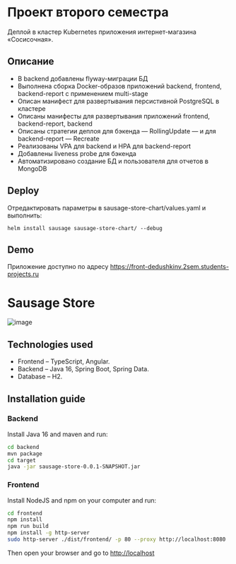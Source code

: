 # Проект второго семестра

Деплой в кластер Kubernetes приложения интернет-магазина «Сосисочная». 

## Описание

* В backend добавлены flyway-миграции БД
* Выполнена сборка Docker-образов приложений backend, frontend, backend-report с применением multi-stage
* Описан манифест для развертывания персистивной PostgreSQL в кластере
* Описаны манифесты для развертывания приложений frontend, backend-report, backend
* Описаны стратегии деплоя для бэкенда — RollingUpdate — и для backend-report — Recreate
* Реализованы VPA для backend и HPA для backend-report
* Добавлены liveness probe для бэкенда
* Автоматизировано создание БД и пользователя для отчетов в MongoDB

## Deploy

Отредактировать параметры в sausage-store-chart/values.yaml и выполнить:

`helm install sausage sausage-store-chart/ --debug`

## Demo

Приложение доступно по адресу https://front-dedushkinv.2sem.students-projects.ru

# Sausage Store

![image](https://user-images.githubusercontent.com/9394918/121517767-69db8a80-c9f8-11eb-835a-e98ca07fd995.png)


## Technologies used

* Frontend – TypeScript, Angular.
* Backend  – Java 16, Spring Boot, Spring Data.
* Database – H2.

## Installation guide
### Backend

Install Java 16 and maven and run:

```bash
cd backend
mvn package
cd target
java -jar sausage-store-0.0.1-SNAPSHOT.jar
```

### Frontend

Install NodeJS and npm on your computer and run:

```bash
cd frontend
npm install
npm run build
npm install -g http-server
sudo http-server ./dist/frontend/ -p 80 --proxy http://localhost:8080
```

Then open your browser and go to [http://localhost](http://localhost)
